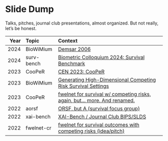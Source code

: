 
<!-- README.md is generated from README.Rmd. Please edit that file -->

# Slide Dump

Talks, pitches, journal club presentations, almost organized. But not
really, let’s be honest.

<table class="table" style="margin-left: auto; margin-right: auto;">
<thead>
<tr>
<th style="text-align:right;">
Year
</th>
<th style="text-align:left;">
Topic
</th>
<th style="text-align:left;">
Context
</th>
</tr>
</thead>
<tbody>
<tr>
<td style="text-align:right;">
2024
</td>
<td style="text-align:left;">
BioWiMium
</td>
<td style="text-align:left;">
<a href="2024/05-biowimium/index.pdf">Demsar 2006</a>
</td>
</tr>
<tr>
<td style="text-align:right;">
2024
</td>
<td style="text-align:left;">
surv-bench
</td>
<td style="text-align:left;">
<a href="2024/02-biocoll/01MAR24_Lukas_Burk.pdf">Biometric Colloquium
2024: Survival Benchmark</a>
</td>
</tr>
<tr>
<td style="text-align:right;">
2023
</td>
<td style="text-align:left;">
CooPeR
</td>
<td style="text-align:left;">
<a href="2023/09-cooper/07SEP23_Lukas_Burk.pdf">CEN 2023: CooPeR</a>
</td>
</tr>
<tr>
<td style="text-align:right;">
2023
</td>
<td style="text-align:left;">
BioWiMium
</td>
<td style="text-align:left;">
<a href="2023/06-wimium/cr.pdf">Generating High-Dimensional Competing
Risk Survival Settings</a>
</td>
</tr>
<tr>
<td style="text-align:right;">
2023
</td>
<td style="text-align:left;">
CooPeR
</td>
<td style="text-align:left;">
<a href="2023/05-cooper/CooPeR.html">fwelnet for survival w/ competing
risks, again, but… more. And renamed.</a>
</td>
</tr>
<tr>
<td style="text-align:right;">
2022
</td>
<td style="text-align:left;">
aorsf
</td>
<td style="text-align:left;">
<a href="2022/aorsf/aorsf.html">ORSF, but A (survival focus group)</a>
</td>
</tr>
<tr>
<td style="text-align:right;">
2022
</td>
<td style="text-align:left;">
xai-bench
</td>
<td style="text-align:left;">
<a href="2022/imljc-xaibench/index.html">XAI-Bench / Journal Club
BIPS/SLDS</a>
</td>
</tr>
<tr>
<td style="text-align:right;">
2022
</td>
<td style="text-align:left;">
fwelnet-cr
</td>
<td style="text-align:left;">
<a href="2022/fwelnet-cr/fwelnet-cr.html">fwelnet for survival outcomes
with competing risks (idea/pitch)</a>
</td>
</tr>
</tbody>
</table>
